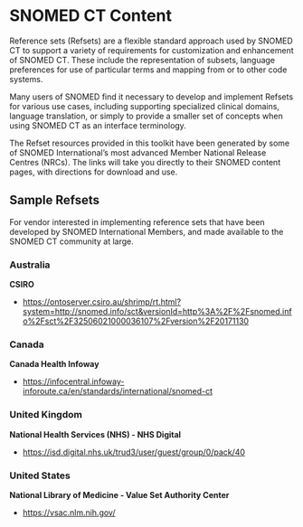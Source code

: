 # SNOMED CT Content

Reference sets (Refsets) are a flexible standard approach used by SNOMED CT to support a variety of requirements for customization and enhancement of SNOMED CT. These include the representation of subsets, language preferences for use of particular terms and mapping from or to other code systems.

Many users of SNOMED find it necessary to develop and implement Refsets for various use cases, including supporting specialized clinical domains, language translation, or simply to provide a smaller set of concepts when using SNOMED CT as an interface terminology.

The Refset resources provided in this toolkit have been generated by some of SNOMED International’s most advanced Member National Release Centres (NRCs).  The links will take you directly to their SNOMED content pages, with directions for download and use.

## Sample Refsets

For vendor interested in implementing reference sets that have been developed by SNOMED International Members, and made available to the SNOMED CT community at large.  

### Australia
**CSIRO**
- https://ontoserver.csiro.au/shrimp/rt.html?system=http://snomed.info/sct&versionId=http%3A%2F%2Fsnomed.info%2Fsct%2F32506021000036107%2Fversion%2F20171130

### Canada
**Canada Health Infoway**

- https://infocentral.infoway-inforoute.ca/en/standards/international/snomed-ct

### United Kingdom
**National Health Services (NHS) - NHS Digital**

- https://isd.digital.nhs.uk/trud3/user/guest/group/0/pack/40

### United States
**National Library of Medicine - Value Set Authority Center**
- https://vsac.nlm.nih.gov/

